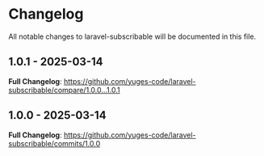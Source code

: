 # Changelog

All notable changes to laravel-subscribable will be documented in this file.

## 1.0.1 - 2025-03-14

**Full Changelog**: https://github.com/yuges-code/laravel-subscribable/compare/1.0.0...1.0.1

## 1.0.0 - 2025-03-14

**Full Changelog**: https://github.com/yuges-code/laravel-subscribable/commits/1.0.0
